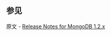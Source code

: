 ## 参见

原文 - [Release Notes for MongoDB 1.2.x]( https://docs.mongodb.com/manual/release-notes/1.2/ )

